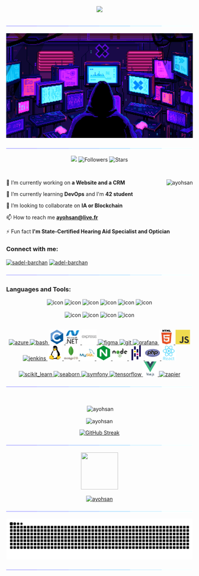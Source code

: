 <!--- A N I M A T E D   T E X T --->

<h1 align="center">  
  <a href="https://git.io/typing-svg">
    <img src="https://readme-typing-svg.herokuapp.com?font=Poppins&size=40&pause=1000&color=5D3FD3&center=true&vCenter=true&width=435&height=50&lines=Hey+!;I'm+@ayohsan+!"/>
  </a>
</h1>

<!--- P R O F I L E   B A N N E R --->

![](/Assets/horizontal-divider-gradient.gif)

<div align="center">
  <img src="Assets/wallpaper.gif" alt="Wallpaper" width="835">
</div>

![](/Assets/horizontal-divider-gradient.gif)

<!--- P R O F I L E   V I E W S   C O U N T E R S --->

<div align="center">

![](https://komarev.com/ghpvc/?username=ayohsan) 
![Followers](https://img.shields.io/github/followers/ayohsan?label=Followers) 
![Stars](https://img.shields.io/github/stars/ayohsan?label=Stars)

</div>

<br>

<!--- A B O U T   M E --->

<div align=left> 

<p><img align="right" src="https://github-readme-stats.vercel.app/api/top-langs?username=ayohsan&show_icons=true&locale=en&layout=compact&theme=midnight-purple" alt="ayohsan" /></p>

🔭 I’m currently working on **a Website and a CRM**

🌱 I’m currently learning **DevOps** and I'm **42 student**

👯 I’m looking to collaborate on **IA or Blockchain**

📫 How to reach me **ayohsan@live.fr**

⚡ Fun fact **I'm State-Certified Hearing Aid Specialist and Optician**

</div>

<!--- S O C I A L   M E D I A   B A D G E S --->

<h3 align="left">Connect with me:</h3>
<p align="left">
<a href="https://linkedin.com/in/adel-barchan" target="blank"><img align="center" src="https://raw.githubusercontent.com/rahuldkjain/github-profile-readme-generator/master/src/images/icons/Social/linked-in-alt.svg" alt="sadel-barchan" height="30" width="40" /></a>
<a href="https://stackoverflow.com/users/29989916/trafnosleep" target="blank"><img align="center" src="https://raw.githubusercontent.com/rahuldkjain/github-profile-readme-generator/master/src/images/icons/Social/stack-overflow.svg" alt="adel-barchan" height="30" width="40" /></a>
</p>

![](/Assets/horizontal-divider-gradient.gif)

<!--- L A N G U A G E - F R A M E W O R K S -  T O O L S --->

<h3 align="left">Languages and Tools:</h3>

<div align="center">
  <img src="https://techstack-generator.vercel.app/java-icon.svg" alt="icon" width="50" height="50" />
  <img src="https://techstack-generator.vercel.app/python-icon.svg" alt="icon" width="50" height="50" />
  <img src="https://techstack-generator.vercel.app/ts-icon.svg" alt="icon" width="50" height="50" />
  <img src="https://techstack-generator.vercel.app/js-icon.svg" alt="icon"width="50" height="50" />
  <img src="https://techstack-generator.vercel.app/react-icon.svg" alt="icon" width="50" height="50" />
 <img src="https://techstack-generator.vercel.app/mysql-icon.svg" alt="icon" width="50" height="50" />
</div>

<br>

<div align="center">
  <img src="https://techstack-generator.vercel.app/docker-icon.svg" alt="icon" width="50" height="50" />
  <img src="https://techstack-generator.vercel.app/aws-icon.svg" alt="icon" width="50" height="50" />
  <img src="https://techstack-generator.vercel.app/github-icon.svg" alt="icon" width="50" height="50" />
  <img src="https://techstack-generator.vercel.app/kubernetes-icon.svg" alt="icon" width="50" height="50" />

<br>

<br>

<p align="left"> 

<a href="https://azure.microsoft.com/en-in/" target="_blank" rel="noreferrer"> <img src="https://www.vectorlogo.zone/logos/microsoft_azure/microsoft_azure-icon.svg" alt="azure" width="40" height="40"/> </a> 
<a href="https://www.gnu.org/software/bash/" target="_blank" rel="noreferrer"> <img src="https://www.vectorlogo.zone/logos/gnu_bash/gnu_bash-icon.svg" alt="bash" width="40" height="40"/> </a> 
<a href="https://www.cprogramming.com/" target="_blank" rel="noreferrer"> <img src="https://raw.githubusercontent.com/devicons/devicon/master/icons/c/c-original.svg" alt="c" width="40" height="40"/> </a> 
<a href="https://dotnet.microsoft.com/" target="_blank" rel="noreferrer"> <img src="https://raw.githubusercontent.com/devicons/devicon/master/icons/dot-net/dot-net-original-wordmark.svg" alt="dotnet" width="40" height="40"/> </a> 
<a href="https://expressjs.com" target="_blank" rel="noreferrer"> <img src="https://raw.githubusercontent.com/devicons/devicon/master/icons/express/express-original-wordmark.svg" alt="express" width="40" height="40"/> </a> 
<a href="https://www.figma.com/" target="_blank" rel="noreferrer"> <img src="https://www.vectorlogo.zone/logos/figma/figma-icon.svg" alt="figma" width="40" height="40"/> </a> 
<a href="https://git-scm.com/" target="_blank" rel="noreferrer"> <img src="https://www.vectorlogo.zone/logos/git-scm/git-scm-icon.svg" alt="git" width="40" height="40"/> </a> 
<a href="https://grafana.com" target="_blank" rel="noreferrer"> <img src="https://www.vectorlogo.zone/logos/grafana/grafana-icon.svg" alt="grafana" width="40" height="40"/> </a> 
<a href="https://www.w3.org/html/" target="_blank" rel="noreferrer"> <img src="https://raw.githubusercontent.com/devicons/devicon/master/icons/html5/html5-original-wordmark.svg" alt="html5" width="40" height="40"/> </a> 
<a href="https://developer.mozilla.org/en-US/docs/Web/JavaScript" target="_blank" rel="noreferrer"> <img src="https://raw.githubusercontent.com/devicons/devicon/master/icons/javascript/javascript-original.svg" alt="javascript" width="40" height="40"/> </a> 
<a href="https://www.jenkins.io" target="_blank" rel="noreferrer"> <img src="https://www.vectorlogo.zone/logos/jenkins/jenkins-icon.svg" alt="jenkins" width="40" height="40"/> </a> 
<a href="https://www.linux.org/" target="_blank" rel="noreferrer"> <img src="https://raw.githubusercontent.com/devicons/devicon/master/icons/linux/linux-original.svg" alt="linux" width="40" height="40"/> </a> 
<a href="https://www.mongodb.com/" target="_blank" rel="noreferrer"> <img src="https://raw.githubusercontent.com/devicons/devicon/master/icons/mongodb/mongodb-original-wordmark.svg" alt="mongodb" width="40" height="40"/> </a> 
<a href="https://www.mysql.com/" target="_blank" rel="noreferrer"> <img src="https://raw.githubusercontent.com/devicons/devicon/master/icons/mysql/mysql-original-wordmark.svg" alt="mysql" width="40" height="40"/> </a> 
<a href="https://www.nginx.com" target="_blank" rel="noreferrer"> <img src="https://raw.githubusercontent.com/devicons/devicon/master/icons/nginx/nginx-original.svg" alt="nginx" width="40" height="40"/> </a>
<a href="https://nodejs.org" target="_blank" rel="noreferrer"> <img src="https://raw.githubusercontent.com/devicons/devicon/master/icons/nodejs/nodejs-original-wordmark.svg" alt="nodejs" width="40" height="40"/> </a> 
<a href="https://pandas.pydata.org/" target="_blank" rel="noreferrer"> <img src="https://raw.githubusercontent.com/devicons/devicon/2ae2a900d2f041da66e950e4d48052658d850630/icons/pandas/pandas-original.svg" alt="pandas" width="40" height="40"/> </a> 
<a href="https://www.php.net" target="_blank" rel="noreferrer"> <img src="https://raw.githubusercontent.com/devicons/devicon/master/icons/php/php-original.svg" alt="php" width="40" height="40"/> </a> 
<a href="https://reactjs.org/" target="_blank" rel="noreferrer"> <img src="https://raw.githubusercontent.com/devicons/devicon/master/icons/react/react-original-wordmark.svg" alt="react" width="40" height="40"/> </a> 
<a href="https://scikit-learn.org/" target="_blank" rel="noreferrer"> <img src="https://upload.wikimedia.org/wikipedia/commons/0/05/Scikit_learn_logo_small.svg" alt="scikit_learn" width="40" height="40"/> </a> 
<a href="https://seaborn.pydata.org/" target="_blank" rel="noreferrer"> <img src="https://seaborn.pydata.org/_images/logo-mark-lightbg.svg" alt="seaborn" width="40" height="40"/> </a> 
<a href="https://symfony.com" target="_blank" rel="noreferrer"> <img src="https://symfony.com/logos/symfony_black_03.svg" alt="symfony" width="40" height="40"/> </a> 
<a href="https://www.tensorflow.org" target="_blank" rel="noreferrer"> <img src="https://www.vectorlogo.zone/logos/tensorflow/tensorflow-icon.svg" alt="tensorflow" width="40" height="40"/> </a> 
<a href="https://vuejs.org/" target="_blank" rel="noreferrer"> <img src="https://raw.githubusercontent.com/devicons/devicon/master/icons/vuejs/vuejs-original-wordmark.svg" alt="vuejs" width="40" height="40"/> </a> 
<a href="https://zapier.com" target="_blank" rel="noreferrer"> <img src="https://www.vectorlogo.zone/logos/zapier/zapier-icon.svg" alt="zapier" width="40" height="40"/> </a> </p>

![](/Assets/horizontal-divider-gradient.gif)

<br>

<!--- G I T H U B   P R O F I L E   S T A T S --->

<p>&nbsp;<img align="center" src="https://github-readme-stats.vercel.app/api?username=ayohsan&show_icons=true&locale=en&theme=midnight-purple" alt="ayohsan" /></p>

<p><img align="center" src="https://github-readme-streak-stats.herokuapp.com&theme=tokyonight/?user=ayohsan&" alt="ayohsan" /></p>

[![GitHub Streak](https://streak-stats.demolab.com/?user=ayohsan)](https://git.io/streak-stats)

![](/Assets/horizontal-divider-gradient.gif)

<!--- G I T H U B   T R O P H Y --->

<p align="center">
<img src="https://media.tenor.com/0ENB5HuTH0gAAAAi/trophy-beker.gif"  width="100px" height="100px"></p>

<p align="center"> <a href="https://github.com/ayohsan/github-profile-trophy"><img src="https://github-profile-trophy.vercel.app/?username=ayohsan&theme=darkhub&no-frame=true" alt="ayohsan" /></a> </p>

<!--- S N A K E   E A T I N G   M Y   C O N T R I B U T I O N --->

![](/Assets/horizontal-divider-gradient.gif)

<picture>
  <source media="(prefers-color-scheme: dark)" srcset="https://raw.githubusercontent.com/ayohsan/ayohsan/output/github-snake-dark.svg" />
  <source media="(prefers-color-scheme: light)" srcset="https://raw.githubusercontent.com/ayohsan/ayohsan/output/github-snake.svg" />
  <img alt="github-snake" src="https://raw.githubusercontent.com/ayohsan/ayohsan/output/github-snake.svg" />
</picture>

![](/Assets/horizontal-divider-gradient.gif)
